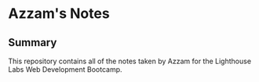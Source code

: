 # Azzam's Notes

## Summary 

This repository contains all of the notes taken by Azzam for the Lighthouse Labs Web Development Bootcamp.



